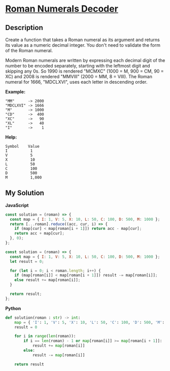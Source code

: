 # [Roman Numerals Decoder](https://www.codewars.com/kata/51b6249c4612257ac0000005)

## Description

Create a function that takes a Roman numeral as its argument and returns its value as a numeric decimal integer. You don't need to validate the form of the Roman numeral.

Modern Roman numerals are written by expressing each decimal digit of the number to be encoded separately, starting with the leftmost digit and skipping any 0s. So 1990 is rendered "MCMXC" (1000 = M, 900 = CM, 90 = XC) and 2008 is rendered "MMVIII" (2000 = MM, 8 = VIII). The Roman numeral for 1666, "MDCLXVI", uses each letter in descending order.

**Example:**

```
"MM"      -> 2000
"MDCLXVI" -> 1666
"M"       -> 1000
"CD"      ->  400
"XC"      ->   90
"XL"      ->   40
"I"       ->    1
```

**Help:**

```
Symbol    Value
I          1
V          5
X          10
L          50
C          100
D          500
M          1,000
```

## My Solution

**JavaScript**

```js
const solution = (roman) => {
  const map = { I: 1, V: 5, X: 10, L: 50, C: 100, D: 500, M: 1000 };
  return [...roman].reduce((acc, cur, i) => {
    if (map[cur] < map[roman[i + 1]]) return acc - map[cur];
    return acc + map[cur];
  }, 0);
};
```

```js
const solution = (roman) => {
  const map = { I: 1, V: 5, X: 10, L: 50, C: 100, D: 500, M: 1000 };
  let result = 0;

  for (let i = 0; i < roman.length; i++) {
    if (map[roman[i]] < map[roman[i + 1]]) result -= map[roman[i]];
    else result += map[roman[i]];
  }

  return result;
};
```

**Python**

```py
def solution(roman : str) -> int:
    map = { 'I': 1, 'V': 5, 'X': 10, 'L': 50, 'C': 100, 'D': 500, 'M': 1000 };
    result = 0

    for i in range(len(roman)):
        if i == len(roman) - 1 or map[roman[i]] >= map[roman[i + 1]]:
            result += map[roman[i]]
        else:
            result -= map[roman[i]]

    return result
```
